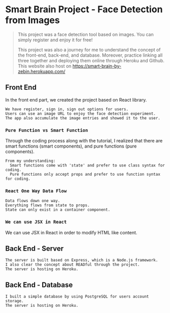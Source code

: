# Smart Brain Project - Face Detection from Images

>This project was a face detection tool based on images. You can simply register and enjoy it for free!
>
>This project was also a journey for me to understand the concept of the front-end, back-end, and database. Moreover, practice linking all three together and deploying them online through Heroku and Github.
> This website also host on https://smart-brain-by-zebin.herokuapp.com/



## Front End
In the front end part, we created the project based on React library. 
```
We have register, sign in, sign out options for users. 
Users can use an image URL to enjoy the face detection experiment.
The app also accumulate the image entries and showed it to the user. 
```



### `Pure Function vs Smart Function`
Through the coding process along with the tutorial, I realized that there are smart functions (smart components), and pure functions (pure components). 
```
From my understanding:
  Smart functions come with 'state' and prefer to use class syntax for coding.  
  Pure functions only accept props and prefer to use function syntax for coding.
```

### `React One Way Data Flow`
```
Data flows down one way.
Everything flows from state to props.
State can only exist in a container component.
```

### `We can use JSX in React`
We can use JSX in React in order to modify HTML like content. 


## Back End - Server
```
The server is built based on Express, which is a Node.js framework.
I also clear the concept about READful through the project.
The server is hosting on Heroku. 
```

## Back End - Database
```
I built a simple database by using PostgreSQL for users account storage. 
The server is hosting on Heroku.
```